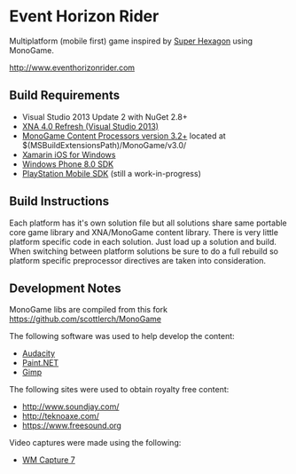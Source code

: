 Event Horizon Rider
===================

Multiplatform (mobile first) game inspired by [Super Hexagon](http://www.superhexagon.com) using MonoGame.

http://www.eventhorizonrider.com

Build Requirements
------------------
 * Visual Studio 2013 Update 2 with NuGet 2.8+
 * [XNA 4.0 Refresh (Visual Studio 2013)](https://msxna.codeplex.com/releases/view/117230)
 * [MonoGame Content Processors version 3.2+](http://www.monogame.net/2014/04/07/monogame-3-2/) located at $(MSBuildExtensionsPath)/MonoGame/v3.0/
 * [Xamarin iOS for Windows](http://xamarin.com/ios)
 * [Windows Phone 8.0 SDK](http://dev.windowsphone.com/en-us/downloadsdk)
 * [PlayStation Mobile SDK](https://psm.playstation.net) (still a work-in-progress)

Build Instructions
------------------
Each platform has it's own solution file but all solutions share same portable core game library
and XNA/MonoGame content library.  There is very little platform specific code in each solution. 
Just load up a solution and build.  When switching between platform solutions be sure to do
a full rebuild so platform specific preprocessor directives are taken into consideration.

Development Notes
-----------------
MonoGame libs are compiled from this fork https://github.com/scottlerch/MonoGame

The following software was used to help develop the content:

 * [Audacity](http://audacity.sourceforge.net/)
 * [Paint.NET](http://www.getpaint.net/)
 * [Gimp](http://www.gimp.org/)

The following sites were used to obtain royalty free content:

 * http://www.soundjay.com/
 * http://teknoaxe.com/
 * https://www.freesound.org

Video captures were made using the following:

 * [WM Capture 7](http://wmrecorder.com/products/wm-capture/)
